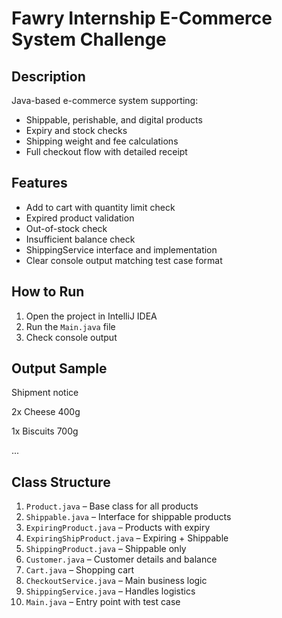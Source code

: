 # Fawry Internship E-Commerce System Challenge

## Description
Java-based e-commerce system supporting:
- Shippable, perishable, and digital products
- Expiry and stock checks
- Shipping weight and fee calculations
- Full checkout flow with detailed receipt

## Features
- Add to cart with quantity limit check
- Expired product validation
- Out-of-stock check
- Insufficient balance check
- ShippingService interface and implementation
- Clear console output matching test case format

## How to Run
1. Open the project in IntelliJ IDEA
2. Run the `Main.java` file
3. Check console output

## Output Sample
Shipment notice

2x Cheese 400g

1x Biscuits 700g

...

## Class Structure

1. `Product.java` – Base class for all products
2. `Shippable.java` – Interface for shippable products
3. `ExpiringProduct.java` – Products with expiry
4. `ExpiringShipProduct.java` – Expiring + Shippable
5. `ShippingProduct.java` – Shippable only
6. `Customer.java` – Customer details and balance
7. `Cart.java` – Shopping cart
8. `CheckoutService.java` – Main business logic
9. `ShippingService.java` – Handles logistics
10. `Main.java` – Entry point with test case


